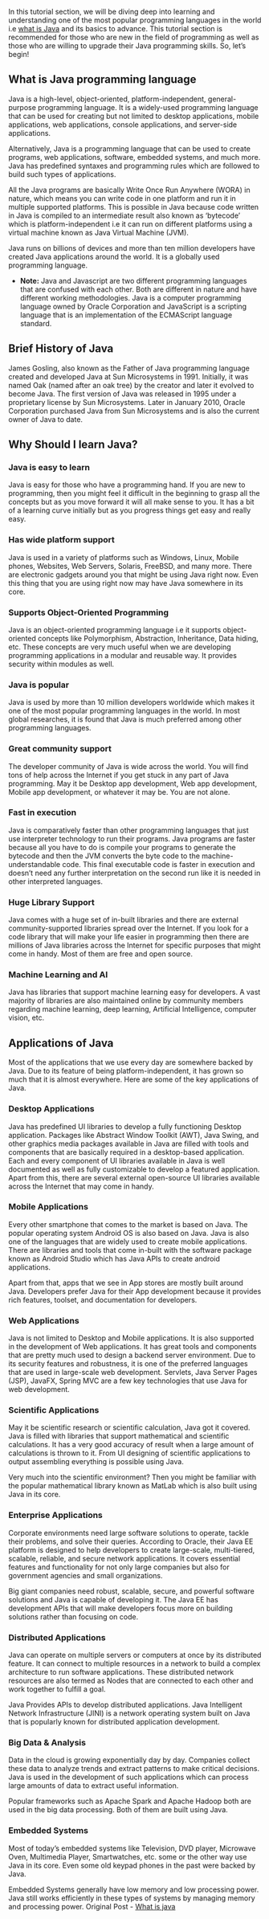 In this tutorial section, we will be diving deep into learning and understanding one of the most popular programming languages in the world i.e  [what is Java](https://usemynotes.com/what-is-java/)  and its basics to advance. This tutorial section is recommended for those who are new in the field of programming as well as those who are willing to upgrade their Java programming skills. So, let’s begin!

## What is Java programming language
Java is a high-level, object-oriented, platform-independent, general-purpose programming language. It is a widely-used programming language that can be used for creating but not limited to desktop applications, mobile applications, web applications, console applications, and server-side applications.

Alternatively, Java is a programming language that can be used to create programs, web applications, software, embedded systems, and much more. Java has predefined syntaxes and programming rules which are followed to build such types of applications.

All the Java programs are basically Write Once Run Anywhere (WORA) in nature, which means you can write code in one platform and run it in multiple supported platforms. This is possible in Java because code written in Java is compiled to an intermediate result also known as ‘bytecode’ which is platform-independent i.e it can run on different platforms using a virtual machine known as Java Virtual Machine (JVM).

Java runs on billions of devices and more than ten million developers have created Java applications around the world. It is a globally used programming language.

- <b>Note:</b> Java and Javascript are two different programming languages that are confused with each other. Both are different in nature and have different working methodologies. Java is a computer programming language owned by Oracle Corporation and JavaScript is a scripting language that is an implementation of the ECMAScript language standard.

## Brief History of Java
James Gosling, also known as the Father of Java programming language created and developed Java at Sun Microsystems in 1991. Initially, it was named Oak (named after an oak tree) by the creator and later it evolved to become Java. The first version of Java was released in 1995 under a proprietary license by Sun Microsystems. Later in January 2010, Oracle Corporation purchased Java from Sun Microsystems and is also the current owner of Java to date.

## Why Should I learn Java?
### Java is easy to learn
Java is easy for those who have a programming hand. If you are new to programming, then you might feel it difficult in the beginning to grasp all the concepts but as you move forward it will all make sense to you. It has a bit of a learning curve initially but as you progress things get easy and really easy.

### Has wide platform support
Java is used in a variety of platforms such as Windows, Linux, Mobile phones, Websites, Web Servers, Solaris, FreeBSD, and many more. There are electronic gadgets around you that might be using Java right now. Even this thing that you are using right now may have Java somewhere in its core.

### Supports Object-Oriented Programming
Java is an object-oriented programming language i.e it supports object-oriented concepts like Polymorphism, Abstraction, Inheritance, Data hiding, etc. These concepts are very much useful when we are developing programming applications in a modular and reusable way. It provides security within modules as well.

### Java is popular
Java is used by more than 10 million developers worldwide which makes it one of the most popular programming languages in the world. In most global researches, it is found that Java is much preferred among other programming languages.

### Great community support
The developer community of Java is wide across the world. You will find tons of help across the Internet if you get stuck in any part of Java programming. May it be Desktop app development, Web app development, Mobile app development, or whatever it may be. You are not alone.

### Fast in execution
Java is comparatively faster than other programming languages that just use interpreter technology to run their programs. Java programs are faster because all you have to do is compile your programs to generate the bytecode and then the JVM converts the byte code to the machine-understandable code. This final executable code is faster in execution and doesn’t need any further interpretation on the second run like it is needed in other interpreted languages.

### Huge Library Support
Java comes with a huge set of in-built libraries and there are external community-supported libraries spread over the Internet. If you look for a code library that will make your life easier in programming then there are millions of Java libraries across the Internet for specific purposes that might come in handy. Most of them are free and open source.

### Machine Learning and AI
Java has libraries that support machine learning easy for developers. A vast majority of libraries are also maintained online by community members regarding machine learning, deep learning, Artificial Intelligence, computer vision, etc.

## Applications of Java
Most of the applications that we use every day are somewhere backed by Java. Due to its feature of being platform-independent, it has grown so much that it is almost everywhere. Here are some of the key applications of Java.

### Desktop Applications
Java has predefined UI libraries to develop a fully functioning Desktop application. Packages like Abstract Window Toolkit (AWT), Java Swing, and other graphics media packages available in Java are filled with tools and components that are basically required in a desktop-based application. Each and every component of UI libraries available in Java is well documented as well as fully customizable to develop a featured application.
Apart from this, there are several external open-source UI libraries available across the Internet that may come in handy.

### Mobile Applications
Every other smartphone that comes to the market is based on Java. The popular operating system Android OS is also based on Java. Java is also one of the languages that are widely used to create mobile applications. There are libraries and tools that come in-built with the software package known as Android Studio which has Java APIs to create android applications.

Apart from that, apps that we see in App stores are mostly built around Java. Developers prefer Java for their App development because it provides rich features, toolset, and documentation for developers.

### Web Applications
Java is not limited to Desktop and Mobile applications. It is also supported in the development of Web applications. It has great tools and components that are pretty much used to design a backend server environment. Due to its security features and robustness, it is one of the preferred languages that are used in large-scale web development. Servlets, Java Server Pages (JSP), JavaFX, Spring MVC are a few key technologies that use Java for web development.

### Scientific Applications
May it be scientific research or scientific calculation, Java got it covered. Java is filled with libraries that support mathematical and scientific calculations. It has a very good accuracy of result when a large amount of calculations is thrown to it. From UI designing of scientific applications to output assembling everything is possible using Java.

Very much into the scientific environment? Then you might be familiar with the popular mathematical library known as MatLab which is also built using Java in its core.

### Enterprise Applications
Corporate environments need large software solutions to operate, tackle their problems, and solve their queries. According to Oracle, their Java EE platform is designed to help developers to create large-scale, multi-tiered, scalable, reliable, and secure network applications. It covers essential features and functionality for not only large companies but also for government agencies and small organizations.

Big giant companies need robust, scalable, secure, and powerful software solutions and Java is capable of developing it. The Java EE has development APIs that will make developers focus more on building solutions rather than focusing on code.

### Distributed Applications
Java can operate on multiple servers or computers at once by its distributed feature. It can connect to multiple resources in a network to build a complex architecture to run software applications. These distributed network resources are also termed as Nodes that are connected to each other and work together to fulfill a goal.

Java Provides APIs to develop distributed applications. Java Intelligent Network Infrastructure (JINI) is a network operating system built on Java that is popularly known for distributed application development.

### Big Data & Analysis
Data in the cloud is growing exponentially day by day. Companies collect these data to analyze trends and extract patterns to make critical decisions. Java is used in the development of such applications which can process large amounts of data to extract useful information.

Popular frameworks such as Apache Spark and Apache Hadoop both are used in the big data processing. Both of them are built using Java.

### Embedded Systems
Most of today’s embedded systems like Television, DVD player, Microwave Oven, Multimedia Player, Smartwatches, etc. some or the other way use Java in its core. Even some old keypad phones in the past were backed by Java.

Embedded Systems generally have low memory and low processing power. Java still works efficiently in these types of systems by managing memory and processing power.
Original Post -  [What is java](https://alimammiya.hashnode.dev/what-is-java-and-its-brief-history)
